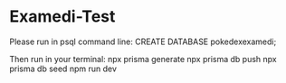 # Examedi-Test

Please run in psql command line:
  CREATE DATABASE pokedexexamedi;
 
Then run in your terminal:
  npx prisma generate
  npx prisma db push
  npx prisma db seed
  npm run dev
